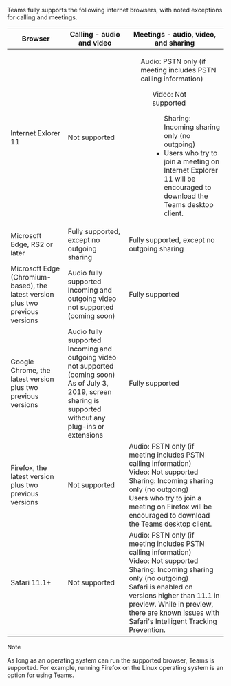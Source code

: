 Teams fully supports the following internet browsers, with noted exceptions for calling and meetings.


|Browser  |Calling - audio and video  |Meetings - audio, video, and sharing  |
|---------|---------|---------|
|Internet Exlorer 11     |Not supported         | <ul>Audio: PSTN only (if meeting includes PSTN calling information)<ul>Video: Not supported<ul>Sharing: Incoming sharing only (no outgoing) <li>Users who try to join a meeting on Internet Explorer 11 will be encouraged to download the Teams desktop client.   </ul></li>     |
|Microsoft Edge, RS2 or later     |Fully supported, except no outgoing sharing         |Fully supported, except no outgoing sharing         |
|Microsoft Edge (Chromium-based), the latest version plus two previous versions     | Audio fully supported<br>Incoming and outgoing video not supported (coming soon)        |Fully supported         |
|Google Chrome, the latest version plus two previous versions       |Audio fully supported<br>Incoming and outgoing video not supported (coming soon)   As of July 3, 2019, screen sharing is supported without any plug-ins or extensions<br>      |Fully supported         |
|Firefox, the latest version plus two previous versions     |Not supported         |Audio: PSTN only (if meeting includes PSTN calling information)<br>Video: Not supported<br>Sharing: Incoming sharing only (no outgoing)<br>Users who try to join a meeting on Firefox will be encouraged to download the Teams desktop client.         |
|Safari 11.1+     | Not supported        |Audio: PSTN only (if meeting includes PSTN calling information)<br>Video: Not supported<br>Sharing: Incoming sharing only (no outgoing)<br>Safari is enabled on versions higher than 11.1 in preview. While in preview, there are [known issues](https://support.office.com/article/safari-browser-support-1aac0a7c-35a8-42c1-a7df-f674afe234df) with Safari's Intelligent Tracking Prevention.         |


> [!NOTE]
> As long as an operating system can run the supported browser, Teams is supported. For example, running Firefox on the Linux operating system is an option for using Teams.
